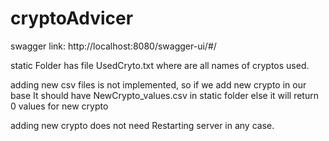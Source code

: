 # cryptoAdvicer

swagger link: http://localhost:8080/swagger-ui/#/

static Folder has file UsedCryto.txt where are all names of cryptos used.

adding new csv files is not implemented, so if we add new crypto in our base It should have NewCrypto_values.csv in static folder else it will return 0 values for new crypto 

adding new crypto does not need Restarting server in any case.
